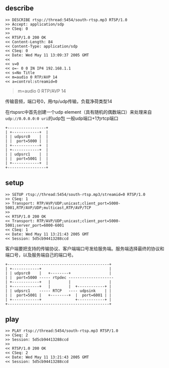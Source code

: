 ## describe

    >> DESCRIBE rtsp://thread:5454/south-rtsp.mp3 RTSP/1.0
    >> Accept: application/sdp
    >> CSeq: 0
    >>
    << RTSP/1.0 200 OK
    << Content-Length: 84
    << Content-Type: application/sdp
    << CSeq: 0
    << Date: Wed May 11 13:09:37 2005 GMT
    <<
    << v=0
    << o=- 0 0 IN IP4 192.168.1.1
    << s=No Title
    << m=audio 0 RTP/AVP 14
    << a=control:streamid=0

> m=audio 0 RTP/AVP 14  

 传输音频，端口号0，用rtp/udp传输，负载净荷类型14

在rtspsrc中首先创建一个udp element（具有随机的偶数端口）来处理来自`udp://0.0.0.0:0 uri`的udp包
一般udp端口+1为rtcp端口

    +-----------------+
    | +------------+  |
    | | udpsrc0    |  |
    | |  port=5000 |  |
    | +------------+  |
    | +------------+  |
    | | udpsrc1    |  |
    | |  port=5001 |  |
    | +------------+  |
    +-----------------+

## setup
    >> SETUP rtsp://thread:5454/south-rtsp.mp3/streamid=0 RTSP/1.0
    >> CSeq: 1
    >> Transport: RTP/AVP/UDP;unicast;client_port=5000-5001,RTP/AVP/UDP;multicast,RTP/AVP/TCP
    >>
    << RTSP/1.0 200 OK
    << Transport: RTP/AVP/UDP;unicast;client_port=5000-5001;server_port=6000-6001
    << CSeq: 1
    << Date: Wed May 11 13:21:43 2005 GMT
    << Session: 5d5cb94413288ccd

客户端要把支持的传输协议、客户端端口号发给服务端。服务端选择最终的协议和端口号，以及服务端自己的端口号。

    +---------------------------------------------+
    | +------------+                              |
    | | udpsrc0    |   +--------+                 |
    | |  port=5000 ----- rtpdec --------------------
    | +------------+   |        |                 |
    | +------------+   |        |  +------------+ |
    | | udpsrc1    ----- RTCP   ---- udpsink    | |
    | |  port=5001 |   +--------+  |  port=6001 | |
    | +------------+               +------------+ |
    +---------------------------------------------+

## play
    >> PLAY rtsp://thread:5454/south-rtsp.mp3 RTSP/1.0
    >> CSeq: 2
    >> Session: 5d5cb94413288ccd
    >>
    << RTSP/1.0 200 OK
    << CSeq: 2
    << Date: Wed May 11 13:21:43 2005 GMT
    << Session: 5d5cb94413288ccd

